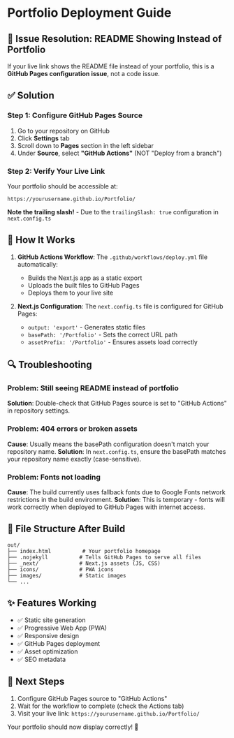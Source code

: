 # Portfolio Deployment Guide

## 🚨 Issue Resolution: README Showing Instead of Portfolio

If your live link shows the README file instead of your portfolio, this is a **GitHub Pages configuration issue**, not a code issue.

## ✅ Solution

### Step 1: Configure GitHub Pages Source
1. Go to your repository on GitHub
2. Click **Settings** tab
3. Scroll down to **Pages** section in the left sidebar
4. Under **Source**, select **"GitHub Actions"** (NOT "Deploy from a branch")

### Step 2: Verify Your Live Link
Your portfolio should be accessible at:
```
https://yourusername.github.io/Portfolio/
```

**Note the trailing slash!** - Due to the `trailingSlash: true` configuration in `next.config.ts`

## 🔧 How It Works

1. **GitHub Actions Workflow**: The `.github/workflows/deploy.yml` file automatically:
   - Builds the Next.js app as a static export
   - Uploads the built files to GitHub Pages
   - Deploys them to your live site

2. **Next.js Configuration**: The `next.config.ts` file is configured for GitHub Pages:
   - `output: 'export'` - Generates static files
   - `basePath: '/Portfolio'` - Sets the correct URL path
   - `assetPrefix: '/Portfolio'` - Ensures assets load correctly

## 🔍 Troubleshooting

### Problem: Still seeing README instead of portfolio
**Solution**: Double-check that GitHub Pages source is set to "GitHub Actions" in repository settings.

### Problem: 404 errors or broken assets
**Cause**: Usually means the basePath configuration doesn't match your repository name.
**Solution**: In `next.config.ts`, ensure the basePath matches your repository name exactly (case-sensitive).

### Problem: Fonts not loading
**Cause**: The build currently uses fallback fonts due to Google Fonts network restrictions in the build environment.
**Solution**: This is temporary - fonts will work correctly when deployed to GitHub Pages with internet access.

## 📁 File Structure After Build
```
out/
├── index.html          # Your portfolio homepage
├── .nojekyll          # Tells GitHub Pages to serve all files
├── _next/             # Next.js assets (JS, CSS)
├── icons/             # PWA icons
├── images/            # Static images
└── ...
```

## ✨ Features Working
- ✅ Static site generation
- ✅ Progressive Web App (PWA)
- ✅ Responsive design
- ✅ GitHub Pages deployment
- ✅ Asset optimization
- ✅ SEO metadata

## 🚀 Next Steps
1. Configure GitHub Pages source to "GitHub Actions"
2. Wait for the workflow to complete (check the Actions tab)
3. Visit your live link: `https://yourusername.github.io/Portfolio/`

Your portfolio should now display correctly! 🎉